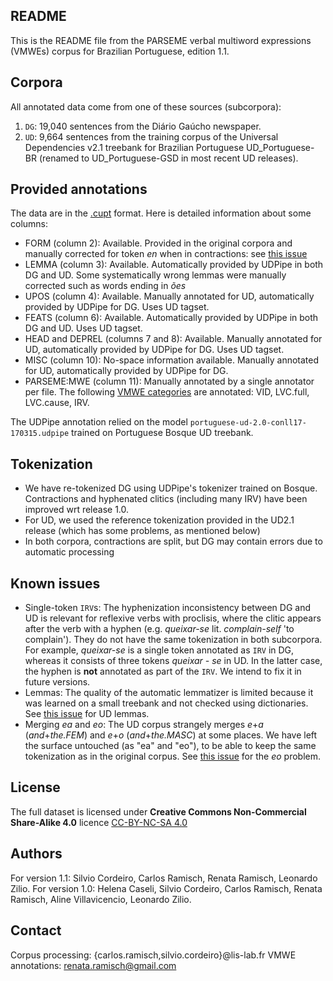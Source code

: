 README
------
This is the README file from the PARSEME verbal multiword expressions (VMWEs) corpus for Brazilian Portuguese, edition 1.1.

Corpora
-------
All annotated data come from one of these sources (subcorpora):
1. `DG`: 19,040 sentences from the Diário Gaúcho newspaper.
2. `UD`: 9,664 sentences from the training corpus of the Universal Dependencies v2.1 treebank for Brazilian Portuguese UD_Portuguese-BR (renamed to UD_Portuguese-GSD in most recent UD releases).

Provided annotations
--------------------
The data are in the [.cupt](http://multiword.sourceforge.net/cupt-format) format. Here is detailed information about some columns:

* FORM (column 2): Available. Provided in the original corpora and manually corrected for token _en_ when in contractions: see [this issue](https://github.com/UniversalDependencies/UD_Portuguese-GSD/issues/9)
* LEMMA (column 3): Available. Automatically provided by UDPipe in both DG and UD. Some systematically wrong lemmas were manually corrected such as words ending in _ões_
* UPOS (column 4): Available. Manually annotated for UD, automatically provided by UDPipe for DG. Uses UD tagset.
* FEATS (column 6): Available. Automatically provided by UDPipe in both DG and UD. Uses UD tagset.
* HEAD and DEPREL (columns 7 and 8): Available. Manually annotated for UD, automatically provided by UDPipe for DG. Uses UD tagset.
* MISC (column 10): No-space information available. Manually annotated for UD, automatically provided by UDPipe for DG.
* PARSEME:MWE (column 11): Manually annotated by a single annotator per file. The following [VMWE categories](http://parsemefr.lif.univ-mrs.fr/parseme-st-guidelines/1.1/?page=030_Categories_of_VMWEs) are annotated: VID, LVC.full, LVC.cause, IRV.

The UDPipe annotation relied on the model `portuguese-ud-2.0-conll17-170315.udpipe` trained on Portuguese Bosque UD treebank.

Tokenization
------------
* We have re-tokenized DG using UDPipe's tokenizer trained on Bosque. Contractions and hyphenated clitics (including many IRV) have been improved wrt release 1.0.
* For UD, we used the reference tokenization provided in the UD2.1 release (which has some problems, as mentioned below)
* In both corpora, contractions are split, but DG may contain errors due to automatic processing

Known issues
------------
* Single-token `IRV`s: The hyphenization inconsistency between DG and UD is relevant for reflexive verbs with proclisis, where the clitic appears after the verb with a hyphen (e.g. _queixar-se_ lit. _complain-self_ 'to complain'). They do not have the same tokenization in both subcorpora. For example, _queixar-se_ is a single token annotated as `IRV` in DG, whereas it consists of three tokens _queixar - se_ in UD. In the latter case, the hyphen is **not** annotated as part of the `IRV`. We intend to fix it in future versions.
* Lemmas: The quality of the automatic lemmatizer is limited because it was learned on a small treebank and not checked using dictionaries. See [this issue](https://github.com/UniversalDependencies/UD_Portuguese-GSD/issues/8) for UD lemmas.
* Merging _ea_ and _eo_: The UD corpus strangely merges _e_+_a_ (_and_+_the.FEM_) and _e_+_o_ (_and_+_the.MASC_) at some places.  We have left the surface untouched (as "ea" and "eo"), to be able to keep the same tokenization as in the original corpus. See [this issue](https://github.com/UniversalDependencies/UD_Portuguese-GSD/issues/5) for the _eo_ problem.


License
-------
The full dataset is licensed under **Creative Commons Non-Commercial Share-Alike 4.0** licence [CC-BY-NC-SA 4.0](https://creativecommons.org/licenses/by-nc-sa/4.0/)

Authors
-------
For version 1.1: Silvio Cordeiro, Carlos Ramisch, Renata Ramisch, Leonardo Zilio.
For version 1.0: Helena Caseli, Silvio Cordeiro, Carlos Ramisch, Renata Ramisch, Aline Villavicencio, Leonardo Zilio.

Contact
-------
Corpus processing: {carlos.ramisch,silvio.cordeiro}@lis-lab.fr
VMWE annotations: renata.ramisch@gmail.com

